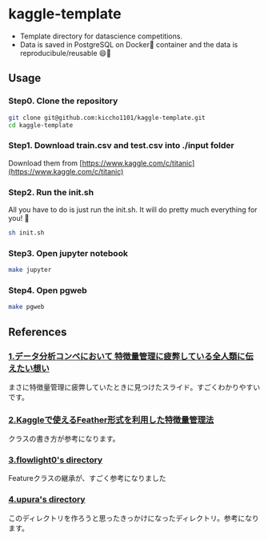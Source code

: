 # kaggle-template

- Template directory for datascience competitions.
- Data is saved in PostgreSQL on Docker🐳 container and the data is reproducibule/reusable 😄🎉

## Usage

### Step0. Clone the repository

```sh
git clone git@github.com:kiccho1101/kaggle-template.git
cd kaggle-template
```

### Step1. Download train.csv and test.csv into ./input folder

Download them from [https://www.kaggle.com/c/titanic](https://www.kaggle.com/c/titanic)

### Step2. Run the init.sh

All you have to do is just run the init.sh.
It will do pretty much everything for you! 🎉

```bash
sh init.sh
```

### Step3. Open jupyter notebook

```sh
make jupyter
```

### Step4. Open pgweb

```sh
make pgweb
```

## References

### [1.データ分析コンペにおいて 特徴量管理に疲弊している全人類に伝えたい想い][1]

まさに特徴量管理に疲弊していたときに見つけたスライド。すごくわかりやすいです。

### [2.Kaggleで使えるFeather形式を利用した特徴量管理法][2]

クラスの書き方が参考になります。

### [3.flowlight0's directory][3]

Featureクラスの継承が、すごく参考になりました

### [4.upura's directory][4]

このディレクトリを作ろうと思ったきっかけになったディレクトリ。参考になります。

[1]:https://speakerdeck.com/takapy/detafen-xi-konpenioite-te-zheng-liang-guan-li-nipi-bi-siteiruquan-ren-lei-nichuan-etaixiang-i
[2]:https://amalog.hateblo.jp/entry/kaggle-feature-management
[3]:https://github.com/flowlight0/talkingdata-adtracking-fraud-detection
[4]:https://github.com/upura/ml-competition-template-titanic
